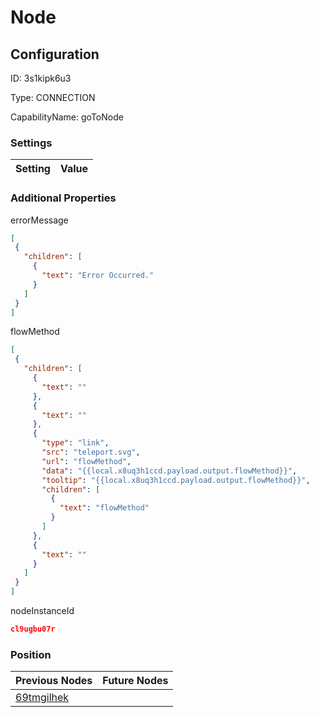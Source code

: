 # Node
## Configuration
ID:  3s1kipk6u3

Type: CONNECTION 

CapabilityName: goToNode

### Settings
| Setting | Value  |
| :------------------------ | ---------------------------------------- |
 




### Additional Properties
errorMessage
 ```json 
[
  {
    "children": [
      {
        "text": "Error Occurred."
      }
    ]
  }
]
```


flowMethod
 ```json 
[
  {
    "children": [
      {
        "text": ""
      },
      {
        "text": ""
      },
      {
        "type": "link",
        "src": "teleport.svg",
        "url": "flowMethod",
        "data": "{{local.x8uq3h1ccd.payload.output.flowMethod}}",
        "tooltip": "{{local.x8uq3h1ccd.payload.output.flowMethod}}",
        "children": [
          {
            "text": "flowMethod"
          }
        ]
      },
      {
        "text": ""
      }
    ]
  }
]
```


nodeInstanceId
 ```json 
cl9ugbu07r
```




### Position
| Previous Nodes | Future Nodes |
| :------------- | ------------ |
| [69tmgilhek](./69tmgilhek.md) |  |